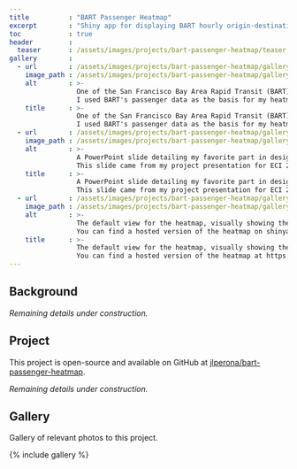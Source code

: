 ```yaml
---
title          : "BART Passenger Heatmap"
excerpt        : "Shiny app for displaying BART hourly origin-destination data."
toc            : true
header         :
  teaser       : /assets/images/projects/bart-passenger-heatmap/teaser.jpg
gallery        :
  - url        : /assets/images/projects/bart-passenger-heatmap/gallery-1.jpg
    image_path : /assets/images/projects/bart-passenger-heatmap/gallery-1.jpg
    alt        : >-
                 One of the San Francisco Bay Area Rapid Transit (BART) trains.
                 I used BART's passenger data as the basis for my heatmap.
    title      : >-
                 One of the San Francisco Bay Area Rapid Transit (BART) trains.
                 I used BART's passenger data as the basis for my heatmap.
  - url        : /assets/images/projects/bart-passenger-heatmap/gallery-2.jpg
    image_path : /assets/images/projects/bart-passenger-heatmap/gallery-2.jpg
    alt        : >-
                 A PowerPoint slide detailing my favorite part in desigining the heatmap.
                 This slide came from my project presentation for ECI 254, the class I made this heatmap for.
    title      : >-
                 A PowerPoint slide detailing my favorite part in desigining the heatmap.
                 This slide came from my project presentation for ECI 254, the class I made this heatmap for.
  - url        : /assets/images/projects/bart-passenger-heatmap/gallery-3.jpg
    image_path : /assets/images/projects/bart-passenger-heatmap/gallery-3.jpg
    alt        : >-
                 The default view for the heatmap, visually showing the distribution of passengers on the BART network.
                 You can find a hosted version of the heatmap on shinyapps.io.
    title      : >-
                 The default view for the heatmap, visually showing the distribution of passengers on the BART network.
                 You can find a hosted version of the heatmap at https://jlperona.shinyapps.io/bart-passenger-heatmap/.
---
```


## Background

*Remaining details under construction.*

## Project

This project is open-source and available on GitHub at [jlperona/bart-passenger-heatmap](https://github.com/jlperona/bart-passenger-heatmap).

*Remaining details under construction.*

## Gallery

Gallery of relevant photos to this project.

{% include gallery %}
